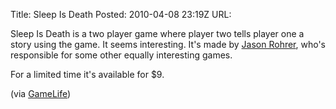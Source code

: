 Title: Sleep Is Death
Posted: 2010-04-08 23:19Z
URL: 

Sleep Is Death is a two player game where player two tells player one a story using the game. It seems interesting. It's made by [Jason Rohrer][1], who's responsible for some other equally interesting games.

For a limited time it's available for $9.

(via [GameLife][2])

  [1]:http://hcsoftware.sourceforge.net/jason-rohrer/
  [2]:http://www.wired.com/gamelife/2010/04/sleep-is-death-preorder/